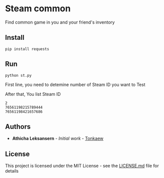 # Steam common

Find common game in you and your friend's inventory

## Install
```
pip install requests
```
## Run

```
python st.py
```

First line, you need to detemine number of Steam ID you want to Test

After that, You list Steam ID

```
2
76561198215789444
76561198421657686
```

## Authors

* **Athicha Leksansern** - *Initial work* - [Tonkaew](https://github.com/tonkaew131)

## License

This project is licensed under the MIT License - see the [LICENSE.md](LICENSE.md) file for details
